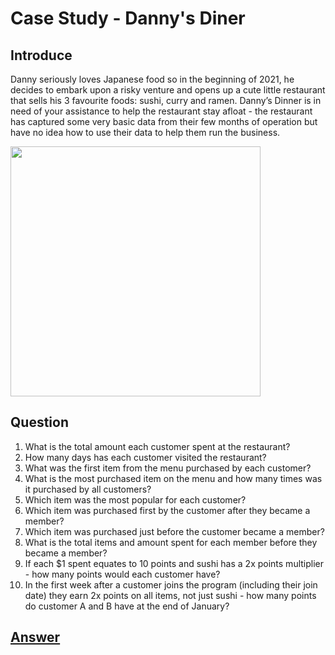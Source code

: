 # Case Study - Danny's Diner

## Introduce
Danny seriously loves Japanese food so in the beginning of 2021, he decides to embark upon a risky venture and opens up a cute little restaurant that sells his 3 favourite foods: sushi, curry and ramen.
Danny’s Dinner is in need of your assistance to help the restaurant stay afloat - the restaurant has captured some very basic data from their few months of operation but have no idea how to use their data to help them run the business.

<img src="https://github.com/user-attachments/assets/a360ce6a-bed7-47d8-a61c-0bbea542bb0f"  width="400" />

## Question

1. What is the total amount each customer spent at the restaurant?
2. How many days has each customer visited the restaurant?
3. What was the first item from the menu purchased by each customer?
4. What is the most purchased item on the menu and how many times was it purchased by all customers?
5. Which item was the most popular for each customer?
6. Which item was purchased first by the customer after they became a member?
7. Which item was purchased just before the customer became a member?
8. What is the total items and amount spent for each member before they became a member?
9. If each $1 spent equates to 10 points and sushi has a 2x points multiplier - how many points would each customer have?
10. In the first week after a customer joins the program (including their join date) they earn 2x points on all items, not just sushi - how many points do customer A and B have at the end of January?

## [Answer](https://github.com/Kimngantr-da/Danny-s-Diner/blob/main/Danny_Diner_Answer.sql)
